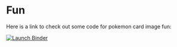# Fun

Here is a link to check out some code for pokemon card image fun:

[![Launch Binder](https://mybinder.org/badge_logo.svg)](https://mybinder.org/v2/gh/evanfrang/pokemon_card_images/HEAD)
